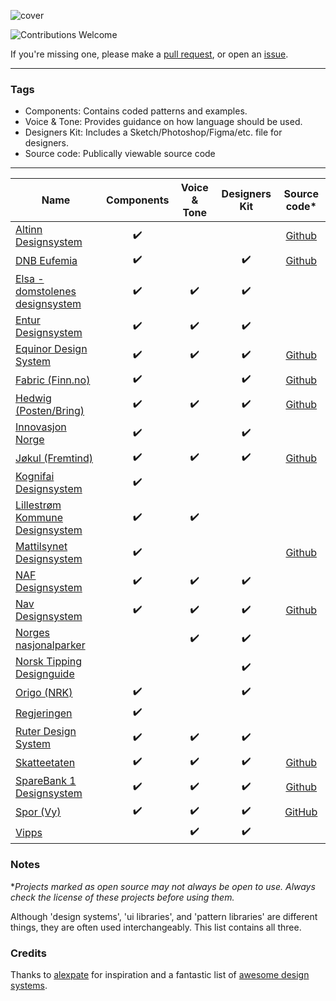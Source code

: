 ![cover](/cover_NO.png)

![Contributions Welcome](https://img.shields.io/badge/Contributions-welcome-blue.svg)

If you're missing one, please make a [pull request](https://github.com/siiron/norwegian-design-systems/pulls), or open an [issue](https://github.com/siiron/norwegian-design-systems/issues).

---

### Tags

- Components: Contains coded patterns and examples.
- Voice & Tone: Provides guidance on how language should be used.
- Designers Kit: Includes a Sketch/Photoshop/Figma/etc. file for designers.
- Source code: Publically viewable source code

---

<!-- prettier-ignore -->
| Name                                                                           | Components | Voice & Tone | Designers Kit |                         Source code*                          |
|--------------------------------------------------------------------------------|:----------:|:------------:|:-------------:|:-------------------------------------------------------------:|
| [Altinn Designsystem](https://altinn.github.io/designsystem-styleguide/)       |     ✔️     |              |               |       [Github](https://github.com/Altinn/DesignSystem/)       |
| [DNB Eufemia](https://eufemia.dnb.no/)                                         |     ✔️     |              |      ✔️       |      [Github](https://github.com/dnbexperience/eufemia)       |
| [Elsa - domstolenes designsystem ](https://design.domstol.no/)                 |     ✔️     |      ✔️      |      ✔️       |                                                               |
| [Entur Designsystem ](https://design.entur.org/)                               |     ✔️     |      ✔️      |      ✔️       |                                                               |
| [Equinor Design System](https://eds.equinor.com/)                              |     ✔️     |      ✔️      |      ✔️       |      [Github](https://github.com/equinor/design-system)       |
| [Fabric (Finn.no)](https://www.fabric-ds.io/)                                  |     ✔️     |              |      ✔️       |      [Github](https://github.com/fabric-ds/)                  |
| [Hedwig (Posten/Bring)](https://hedwig.posten.no/)                             |     ✔️     |      ✔️      |      ✔️       |           [Github](https://github.com/bring/hedwig)           |
| [Innovasjon Norge ](https://company-139306.frontify.com/d/YokG7g2Ch3dy/brand)  |     ✔️     |              |      ✔️       |                                                               |
| [Jøkul (Fremtind)](https://fremtind.github.io/jokul/)                          |     ✔️     |      ✔️      |      ✔️       |          [Github](https://github.com/fremtind/jokul)          |
| [Kognifai Designsystem](https://designsystem.kognif.ai/)                       |     ✔️     |              |               |                                                               |
| [Lillestrøm Kommune Designsystem](https://design.lillestrom.kommune.no/guide/) |     ✔️     |      ✔️      |               |                                                               |
| [Mattilsynet Designsystem](https://mattilsynet.github.io/designsystem/)        |     ✔️     |              |               |     [Github](https://github.com/Mattilsynet/designsystem)     |
| [NAF Designsystem](https://merkevare.naf.no/)                                  |     ✔️     |      ✔️      |      ✔️       |                                                               |
| [Nav Designsystem](https://design.nav.no/)                                     |     ✔️     |      ✔️      |      ✔️       |   [Github](https://github.com/navikt/nav-frontend-moduler)    |
| [Norges nasjonalparker](https://designmanual.norgesnasjonalparker.no/)         |            |      ✔️      |      ✔️       |                                                               |
| [Norsk Tipping Designguide](http://nt-designguide.no/)                         |            |              |      ✔️       |                                                               |
| [Origo (NRK)](https://static.nrk.no/origo/latest/index.html)                   |     ✔️     |              |      ✔️       |                                                               |
| [Regjeringen](http://bak.regjeringen.no/)                                      |     ✔️     |              |               |                                                               |
| [Ruter Design System](https://brand.ruter.no)                                  |     ✔️     |      ✔️      |      ✔️       |                                                               |
| [Skatteetaten](https://skatteetaten.github.io/frontend-components/)            |     ✔️     |      ✔️      |      ✔️       | [Github](https://github.com/Skatteetaten/frontend-components) |
| [SpareBank 1 Designsystem](https://design.sparebank1.no/)                      |     ✔️     |      ✔️      |      ✔️       |   [Github](https://github.com/SpareBank1/designsystem)        |
| [Spor (Vy)](https://spor.cloud.vy.no/)                                         |     ✔️     |      ✔️      |      ✔️       | [GitHub](https://github.com/nsbno/spor) |
| [Vipps](https://brand.vipps.no//)                                              |            |      ✔️      |      ✔️       |                                                               |

### Notes

\*_Projects marked as open source may not always be open to use. Always check the license of these projects before using them._

Although 'design systems', 'ui libraries', and 'pattern libraries' are different things, they are often used interchangeably. This list contains all three.

### Credits

Thanks to [alexpate](https://github.com/alexpate) for inspiration and a fantastic list of [awesome design systems](https://github.com/alexpate/awesome-design-systems).
